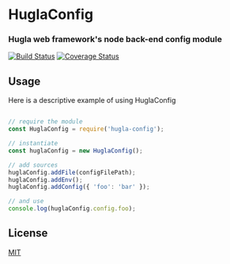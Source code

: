 # HuglaConfig
### Hugla web framework's node back-end config module

[![Build Status](https://travis-ci.org/hugla/hugla-node-config.svg?branch=master)](https://travis-ci.org/hugla/hugla-node-config)
[![Coverage Status](https://coveralls.io/repos/hugla/hugla-node-config/badge.svg?branch=master&service=github)](https://coveralls.io/github/hugla/hugla-node-config?branch=master)

## Usage

Here is a descriptive example of using HuglaConfig

```javascript

// require the module
const HuglaConfig = require('hugla-config');

// instantiate
const huglaConfig = new HuglaConfig();

// add sources
huglaConfig.addFile(configFilePath);
huglaConfig.addEnv();
huglaConfig.addConfig({ 'foo': 'bar' });

// and use
console.log(huglaConfig.config.foo);

```

## License

[MIT](LICENSE)

